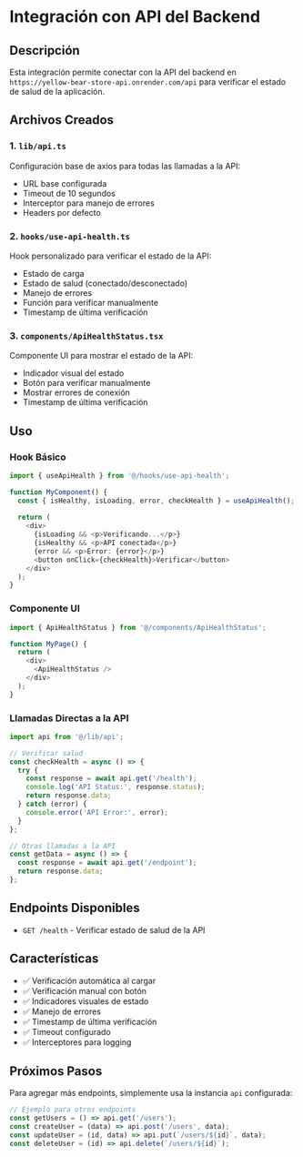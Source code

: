 # Integración con API del Backend

## Descripción

Esta integración permite conectar con la API del backend en `https://yellow-bear-store-api.onrender.com/api` para verificar el estado de salud de la aplicación.

## Archivos Creados

### 1. `lib/api.ts`
Configuración base de axios para todas las llamadas a la API:
- URL base configurada
- Timeout de 10 segundos
- Interceptor para manejo de errores
- Headers por defecto

### 2. `hooks/use-api-health.ts`
Hook personalizado para verificar el estado de la API:
- Estado de carga
- Estado de salud (conectado/desconectado)
- Manejo de errores
- Función para verificar manualmente
- Timestamp de última verificación

### 3. `components/ApiHealthStatus.tsx`
Componente UI para mostrar el estado de la API:
- Indicador visual del estado
- Botón para verificar manualmente
- Mostrar errores de conexión
- Timestamp de última verificación

## Uso

### Hook Básico
```typescript
import { useApiHealth } from '@/hooks/use-api-health';

function MyComponent() {
  const { isHealthy, isLoading, error, checkHealth } = useApiHealth();
  
  return (
    <div>
      {isLoading && <p>Verificando...</p>}
      {isHealthy && <p>API conectada</p>}
      {error && <p>Error: {error}</p>}
      <button onClick={checkHealth}>Verificar</button>
    </div>
  );
}
```

### Componente UI
```typescript
import { ApiHealthStatus } from '@/components/ApiHealthStatus';

function MyPage() {
  return (
    <div>
      <ApiHealthStatus />
    </div>
  );
}
```

### Llamadas Directas a la API
```typescript
import api from '@/lib/api';

// Verificar salud
const checkHealth = async () => {
  try {
    const response = await api.get('/health');
    console.log('API Status:', response.status);
    return response.data;
  } catch (error) {
    console.error('API Error:', error);
  }
};

// Otras llamadas a la API
const getData = async () => {
  const response = await api.get('/endpoint');
  return response.data;
};
```

## Endpoints Disponibles

- `GET /health` - Verificar estado de salud de la API

## Características

- ✅ Verificación automática al cargar
- ✅ Verificación manual con botón
- ✅ Indicadores visuales de estado
- ✅ Manejo de errores
- ✅ Timestamp de última verificación
- ✅ Timeout configurado
- ✅ Interceptores para logging

## Próximos Pasos

Para agregar más endpoints, simplemente usa la instancia `api` configurada:

```typescript
// Ejemplo para otros endpoints
const getUsers = () => api.get('/users');
const createUser = (data) => api.post('/users', data);
const updateUser = (id, data) => api.put(`/users/${id}`, data);
const deleteUser = (id) => api.delete(`/users/${id}`);
``` 